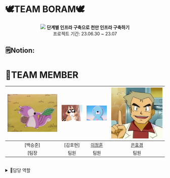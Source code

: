 # 🕊️TEAM BORAM🕊️
<div align="center">
<img src="https://github.com/gugucone999/finalproject/blob/312c5d311e8d429f2d8d275601341298ccad691e/img/bonobono.jpeg">
<b>단계별 인프라 구축으로 천만 인프라 구축하기</b><br>
 프로젝트 기간: 23.06.30 ~ 23.07
</div>

## 🗒️Notion: 

# 🦖TEAM MEMBER

|![백승준](./img/porori.jpg)|![김호현](./img/neoburi.jpg)|![이정훈](./img/bono.jpeg)|![은효경](./img/drO.jpg)|
|:---:|:---:|:---:|:---:|
|[백승준]|[김호현]|[이정훈](https://github.com/gugucone999)|[은효경](https://github.com/MintBANG)|
[팀장|팀원|팀원|팀원|

<br>

<details>
<summary> 📌담당 역할 </summary>
<div markdown="1">
 
**백승준**
 - 팀장

**김호현**
 - 팀원 
 
**이정훈**
 - 팀원
 
**은효경**
 - 팀원
 
</div>
</details>

<br>
